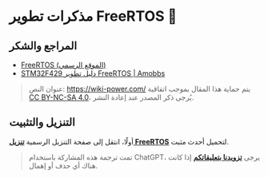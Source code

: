 # مذكرات تطوير FreeRTOS 🚧

## المراجع والشكر

- [FreeRTOS (الموقع الرسمي)](https://www.freertos.org/)
- [STM32F429 دليل تطوير FreeRTOS | Amobbs](https://www.amobbs.com/forum.php?mod=attachment&aid=NDE1MDY4fDZkYTVmZjIzfDE2NTUxMTY4NjB8MHw1NjkzMTMw)

> عنوان النص: <https://wiki-power.com/>
> يتم حماية هذا المقال بموجب اتفاقية [CC BY-NC-SA 4.0](https://creativecommons.org/licenses/by/4.0/deed.zh)، يُرجى ذكر المصدر عند إعادة النشر.

## التنزيل والتثبيت

أولًا، انتقل إلى صفحة التنزيل الرسمية [**تنزيل FreeRTOS**](https://www.freertos.org/a00104.html) لتحميل أحدث مثبت.

> تمت ترجمة هذه المشاركة باستخدام ChatGPT، يرجى [**تزويدنا بتعليقاتكم**](https://github.com/linyuxuanlin/Wiki_MkDocs/issues/new) إذا كانت هناك أي حذف أو إهمال.